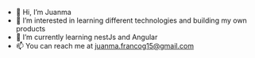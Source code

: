 - 👋 Hi, I’m Juanma
- 👀 I’m interested in learning different technologies and building my own products 
- 🌱 I’m currently learning nestJs and Angular 
- 📫 You can reach me at juanma.francog15@gmail.com

<!---
JuanmaBuilds/JuanmaBuilds is a ✨ special ✨ repository because its `README.md` (this file) appears on your GitHub profile.
You can click the Preview link to take a look at your changes.
--->
